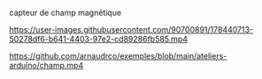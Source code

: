 capteur de champ magnétique


https://user-images.githubusercontent.com/90700891/178440713-50278df6-b641-4403-97e2-cd89286fb585.mp4




https://github.com/arnaudrco/exemples/blob/main/ateliers-arduino/champ.mp4


